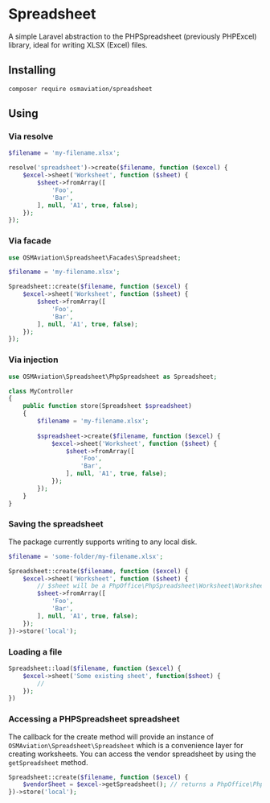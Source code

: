 # Spreadsheet

A simple Laravel abstraction to the PHPSpreadsheet (previously PHPExcel) library, ideal for writing XLSX (Excel) files. 

## Installing

```composer require osmaviation/spreadsheet```

## Using

### Via resolve
```php
$filename = 'my-filename.xlsx';

resolve('spreadsheet')->create($filename, function ($excel) {
    $excel->sheet('Worksheet', function ($sheet) {
        $sheet->fromArray([
            'Foo',
            'Bar',
        ], null, 'A1', true, false);
    });
});
```

### Via facade
```php
use OSMAviation\Spreadsheet\Facades\Spreadsheet;

$filename = 'my-filename.xlsx';

Spreadsheet::create($filename, function ($excel) {
    $excel->sheet('Worksheet', function ($sheet) {
        $sheet->fromArray([
            'Foo',
            'Bar',
        ], null, 'A1', true, false);
    });
});
```

### Via injection
```php
use OSMAviation\Spreadsheet\PhpSpreadsheet as Spreadsheet;

class MyController 
{
    public function store(Spreadsheet $spreadsheet)
    {
        $filename = 'my-filename.xlsx';
        
        $spreadsheet->create($filename, function ($excel) {
            $excel->sheet('Worksheet', function ($sheet) {
                $sheet->fromArray([
                    'Foo',
                    'Bar',
                ], null, 'A1', true, false);
            });
        });
    }
}
```

### Saving the spreadsheet

The package currently supports writing to any local disk. 

```php
$filename = 'some-folder/my-filename.xlsx';

Spreadsheet::create($filename, function ($excel) {
    $excel->sheet('Worksheet', function ($sheet) { 
        // $sheet will be a PhpOffice\PhpSpreadsheet\Worksheet\Worksheet instance
        $sheet->fromArray([
            'Foo',
            'Bar',
        ], null, 'A1', true, false);
    });
})->store('local');
```

### Loading a file

```php
Spreadsheet::load($filename, function ($excel) {
    $excel->sheet('Some existing sheet', function($sheet) {
        //
    });
})
```

### Accessing a PHPSpreadsheet spreadsheet

The callback for the create method will provide an instance of `OSMAviation\Spreadsheet\Spreadsheet` which is a 
convenience layer for creating worksheets. You can access the vendor spreadsheet by using the `getSpreadsheet` method.

```php
Spreadsheet::create($filename, function ($excel) {
    $vendorSheet = $excel->getSpreadsheet(); // returns a PhpOffice\PhpSpreadsheet\Spreadsheet instance
})->store('local');
```